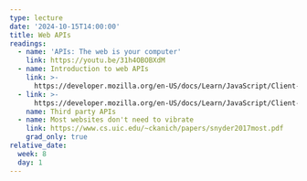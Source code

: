 ```yaml
---
type: lecture
date: '2024-10-15T14:00:00'
title: Web APIs
readings:
  - name: 'APIs: The web is your computer'
    link: https://youtu.be/31h4OBOBXdM
  - name: Introduction to web APIs
    link: >-
      https://developer.mozilla.org/en-US/docs/Learn/JavaScript/Client-side_web_APIs/Introduction
  - link: >-
      https://developer.mozilla.org/en-US/docs/Learn/JavaScript/Client-side_web_APIs/Third_party_APIs
    name: Third party APIs
  - name: Most websites don't need to vibrate
    link: https://www.cs.uic.edu/~ckanich/papers/snyder2017most.pdf
    grad_only: true
relative_date:
  week: 8
  day: 1
---
```

